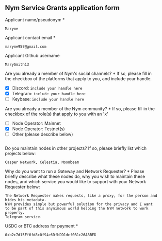 Nym Service Grants application form 
------------------------------------

Applicant name/pseudonym *
```
Maryme
```

Applicant contact email *
```
maryme957@gmail.com
```

Applicant Github username
```
MarySmith13
```

Are you already a member of Nym's social channels? * 
If so, please fill in the checkbox of the platforms that apply to you, and include your handle. 
- [x] Discord: `include your handle here`
- [x] Telegram: `include your handle here`
- [ ] Keybase: `include your handle here`

Are you already a member of the Nym community? * 
If so, please fill in the checkbox of the role(s) that apply to you with an 'x' 
- [ ] Node Operator: Mainnet 
- [x] Node Operator: Testnet(s)
- [ ] Other (please describe below)
```
```

Do you maintain nodes in other projects? 
If so, please briefly list which projects below: 
```
Casper Network, Celestia, Moonbeam
```

Why do you want to run a Gateway and Network Requester? * 
Please briefly describe what these nodes do, why you wish to maintain these nodes, and which service you would like to support with your Network Requester below: 
```
The Network Requester makes requests, like a proxy, for the person and hides his metadata.
NYM provides simple but powerful solution for the privacy and I want to be part of this anynimous world helping the NYM network to work properly.
Telegram service.
```

USDC or BTC address for payment * 
```
0xb2c7d15Ff0fd8c0f94e6DfbDD1dcf081c26A8BED
```
